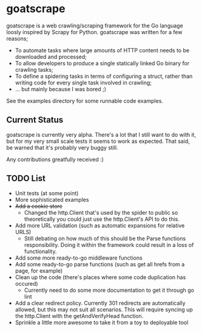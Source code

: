 # goatscrape

goatscrape is a web crawling/scraping framework for the Go language loosly inspired by Scrapy for Python. goatscrape was written for a few reasons;

* To automate tasks where large amounts of HTTP content needs to be downloaded and processed;
* To allow developers to produce a single statically linked Go binary for crawling tasks;
* To define a spidering tasks in terms of configuring a struct, rather than writing code for every single task involved in crawling;
* ... but mainly because I was bored ;)

See the examples directory for some runnable code examples.

## Current Status

goatscrape is currently very alpha. There's a lot that I still want to do with it, but for my very small scale tests it seems to work as expected. That said, be warned that it's probably very buggy still.

Any contributions greatfully received :)

## TODO List

* Unit tests (at some point)
* More sophisticated examples
* ~~Add a cookie store~~
    * Changed the http.Client that's used by the spider to public so theoretically you could just use the http.Client's API to do this.
* Add more URL validation (such as automatic expansions for relative URLS)
    * Still debating on how much of this should be the Parse functions responsibility. Doing it within the framework could result in a loss of functionality.
* Add some more ready-to-go middleware functions
* Add some ready-to-go parse functions (such as get all hrefs from a page, for example)
* Clean up the code (there's places where some code duplication has occured)
    * Currently need to do some more documentation to get it through go lint
* Add a clear redirect policy. Currently 301 redirects are automatically allowed, but this may not suit all scenarios. This will require syncing up the http.Client with the getAndVerifyHead function.
* Sprinkle a little more awesome to take it from a toy to deployable tool

